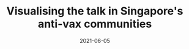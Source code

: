---
layout: draft
title: "Visualising the talk in Singapore's anti-vax communities"
date: 2021-06-05
# tag: [communities, dataviz]
# description: "If a tree falls, but is not captured in the data."
# permalink: /writings/visualising-singapore-anti-vax-communities
---